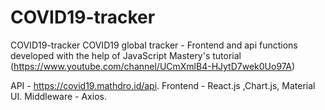 # COVID19-tracker
COVID19-tracker
COVID19 global tracker - Frontend and api functions developed with the help of JavaScript Mastery's tutorial (https://www.youtube.com/channel/UCmXmlB4-HJytD7wek0Uo97A) 

API - https://covid19.mathdro.id/api.
Frontend - React.js ,Chart.js, Material UI. 
Middleware - Axios.
